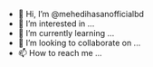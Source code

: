 - 👋 Hi, I’m @mehedihasanofficialbd
- 👀 I’m interested in ...
- 🌱 I’m currently learning ...
- 💞️ I’m looking to collaborate on ...
- 📫 How to reach me ...

<!---
mehedihasanofficialbd/mehedihasanofficialbd is a ✨ special ✨ repository because its `README.md` (this file) appears on your GitHub profile.
You can click the Preview link to take a look at your changes.
--->

